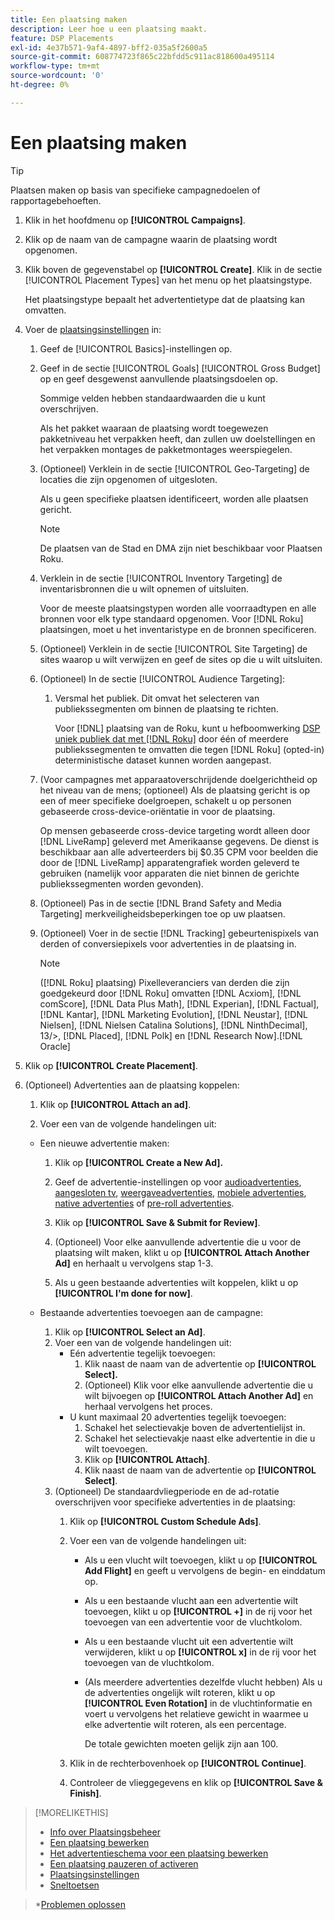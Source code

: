 ```yaml
---
title: Een plaatsing maken
description: Leer hoe u een plaatsing maakt.
feature: DSP Placements
exl-id: 4e37b571-9af4-4897-bff2-035a5f2600a5
source-git-commit: 608774723f865c22bfdd5c911ac818600a495114
workflow-type: tm+mt
source-wordcount: '0'
ht-degree: 0%

---
```


# Een plaatsing maken

>[!TIP]
>
>Plaatsen maken op basis van specifieke campagnedoelen of rapportagebehoeften.

1. Klik in het hoofdmenu op **[!UICONTROL Campaigns]**.

1. Klik op de naam van de campagne waarin de plaatsing wordt opgenomen.

1. Klik boven de gegevenstabel op **[!UICONTROL Create]**. Klik in de sectie [!UICONTROL Placement Types] van het menu op het plaatsingstype.

   Het plaatsingstype bepaalt het advertentietype dat de plaatsing kan omvatten.

1. Voer de [plaatsingsinstellingen](placement-settings.md) in:

   1. Geef de [!UICONTROL Basics]-instellingen op.

   1. Geef in de sectie [!UICONTROL Goals] [!UICONTROL Gross Budget] op en geef desgewenst aanvullende plaatsingsdoelen op.

      Sommige velden hebben standaardwaarden die u kunt overschrijven.

      Als het pakket waaraan de plaatsing wordt toegewezen pakketniveau het verpakken heeft, dan zullen uw doelstellingen en het verpakken montages de pakketmontages weerspiegelen.

   1. (Optioneel) Verklein in de sectie [!UICONTROL Geo-Targeting] de locaties die zijn opgenomen of uitgesloten.

      Als u geen specifieke plaatsen identificeert, worden alle plaatsen gericht.

      >[!NOTE]
      >
      >De plaatsen van de Stad en DMA zijn niet beschikbaar voor Plaatsen Roku.

   1. Verklein in de sectie [!UICONTROL Inventory Targeting] de inventarisbronnen die u wilt opnemen of uitsluiten.

      Voor de meeste plaatsingstypen worden alle voorraadtypen en alle bronnen voor elk type standaard opgenomen. Voor [!DNL Roku] plaatsingen, moet u het inventaristype en de bronnen specificeren.

   1. (Optioneel) Verklein in de sectie [!UICONTROL Site Targeting] de sites waarop u wilt verwijzen en geef de sites op die u wilt uitsluiten.

   1. (Optioneel) In de sectie [!UICONTROL Audience Targeting]:

      1. Versmal het publiek. Dit omvat het selecteren van publiekssegmenten om binnen de plaatsing te richten.

         Voor [!DNL] plaatsing van de Roku, kunt u hefboomwerking [DSP uniek publiek dat met  [!DNL Roku]](/help/dsp/inventory/roku-inventory.md) door één of meerdere publiekssegmenten te omvatten die tegen [!DNL Roku] (opted-in) deterministische dataset kunnen worden aangepast.
   1. (Voor campagnes met apparaatoverschrijdende doelgerichtheid op het niveau van de mens; (optioneel) Als de plaatsing gericht is op een of meer specifieke doelgroepen, schakelt u op personen gebaseerde cross-device-oriëntatie in voor de plaatsing.

      Op mensen gebaseerde cross-device targeting wordt alleen door [!DNL LiveRamp] geleverd met Amerikaanse gegevens. De dienst is beschikbaar aan alle adverteerders bij $0.35 CPM voor beelden die door de [!DNL LiveRamp] apparatengrafiek worden geleverd te gebruiken (namelijk voor apparaten die niet binnen de gerichte publiekssegmenten worden gevonden).

   1. (Optioneel) Pas in de sectie [!DNL Brand Safety and Media Targeting] merkveiligheidsbeperkingen toe op uw plaatsen.

   1. (Optioneel) Voer in de sectie [!DNL Tracking] gebeurtenispixels van derden of conversiepixels voor advertenties in de plaatsing in.

      >[!NOTE]
      >
      >([!DNL Roku] plaatsing) Pixelleveranciers van derden die zijn goedgekeurd door [!DNL Roku] omvatten [!DNL Acxiom], [!DNL comScore], [!DNL Data Plus Math], [!DNL Experian], [!DNL Factual], [!DNL Kantar], [!DNL Marketing Evolution], [!DNL Neustar], [!DNL Nielsen], [!DNL Nielsen Catalina Solutions], [!DNL NinthDecimal], 13/>, [!DNL Placed], [!DNL Polk] en [!DNL Research Now].[!DNL Oracle]


1. Klik op **[!UICONTROL Create Placement]**.

1. (Optioneel) Advertenties aan de plaatsing koppelen:

   1. Klik op **[!UICONTROL Attach an ad]**.

   1. Voer een van de volgende handelingen uit:
   * Een nieuwe advertentie maken:

      1. Klik op **[!UICONTROL Create a New Ad].**

      1. Geef de advertentie-instellingen op voor [audioadvertenties](/help/dsp/campaign-management/ads/ad-settings-audio.md), [aangesloten tv](/help/dsp/campaign-management/ads/ad-settings-connected-tv.md), [weergaveadvertenties](/help/dsp/campaign-management/ads/ad-settings-display.md), [mobiele advertenties](/help/dsp/campaign-management/ads/ad-settings-mobile.md), [native advertenties](/help/dsp/campaign-management/ads/ad-settings-native.md) of [pre-roll advertenties](/help/dsp/campaign-management/ads/ad-settings-pre-roll.md).

      1. Klik op **[!UICONTROL Save & Submit for Review]**.

      1. (Optioneel) Voor elke aanvullende advertentie die u voor de plaatsing wilt maken, klikt u op **[!UICONTROL Attach Another Ad]** en herhaalt u vervolgens stap 1-3.

      1. Als u geen bestaande advertenties wilt koppelen, klikt u op **[!UICONTROL I'm done for now]**.
   * Bestaande advertenties toevoegen aan de campagne:

      1. Klik op **[!UICONTROL Select an Ad]**.
      1. Voer een van de volgende handelingen uit:
         * Eén advertentie tegelijk toevoegen:
            1. Klik naast de naam van de advertentie op **[!UICONTROL Select].**
            1. (Optioneel) Klik voor elke aanvullende advertentie die u wilt bijvoegen op **[!UICONTROL Attach Another Ad]** en herhaal vervolgens het proces.
         * U kunt maximaal 20 advertenties tegelijk toevoegen:
            1. Schakel het selectievakje boven de advertentielijst in.
            1. Schakel het selectievakje naast elke advertentie in die u wilt toevoegen.
            1. Klik op **[!UICONTROL Attach]**.
            1. Klik naast de naam van de advertentie op **[!UICONTROL Select]**.
      1. (Optioneel) De standaardvliegperiode en de ad-rotatie overschrijven voor specifieke advertenties in de plaatsing:
         1. Klik op **[!UICONTROL Custom Schedule Ads]**.

         1. Voer een van de volgende handelingen uit:

            * Als u een vlucht wilt toevoegen, klikt u op **[!UICONTROL Add Flight]** en geeft u vervolgens de begin- en einddatum op.

            * Als u een bestaande vlucht aan een advertentie wilt toevoegen, klikt u op **[!UICONTROL +]** in de rij voor het toevoegen van een advertentie voor de vluchtkolom.

            * Als u een bestaande vlucht uit een advertentie wilt verwijderen, klikt u op **[!UICONTROL x]** in de rij voor het toevoegen van de vluchtkolom.

            * (Als meerdere advertenties dezelfde vlucht hebben) Als u de advertenties ongelijk wilt roteren, klikt u op **[!UICONTROL Even Rotation]** in de vluchtinformatie en voert u vervolgens het relatieve gewicht in waarmee u elke advertentie wilt roteren, als een percentage.

               De totale gewichten moeten gelijk zijn aan 100.
         1. Klik in de rechterbovenhoek op **[!UICONTROL Continue]**.

         1. Controleer de vlieggegevens en klik op **[!UICONTROL Save & Finish]**.




>[!MORELIKETHIS]
>
>* [Info over Plaatsingsbeheer](placement-about.md)
>* [Een plaatsing bewerken](placement-edit.md)
>* [Het advertentieschema voor een plaatsing bewerken](placement-edit-ad-schedule.md)
>* [Een plaatsing pauzeren of activeren](placement-pause-activate.md)
>* [Plaatsingsinstellingen](placement-settings.md)
>* [Sneltoetsen](/help/dsp/campaign-management/reports/keyboard-shortcuts.md)

   >*[Problemen oplossen](/help/dsp/optimization/troubleshooting-performance.md)

